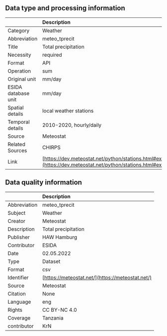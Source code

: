 ## Data type and processing information 

|                     | Description                                                                                                      |
|:--------------------|:-----------------------------------------------------------------------------------------------------------------|
| Category            | Weather                                                                                                          |
| Abbreviation        | meteo_tprecit                                                                                                    |
| Title               | Total precipitation                                                                                              |
| Necessity           | required                                                                                                         |
| Format              | API                                                                                                              |
| Operation           | sum                                                                                                              |
| Original unit       | mm/day                                                                                                           |
| ESIDA database unit | mm/day                                                                                                           |
| Spatial details     | local weather stations                                                                                           |
| Temporal details    | 2010-2020, hourly/daily                                                                                          |
| Source              | Meteostat                                                                                                        |
| Related Sources     | CHIRPS                                                                                                           |
| Link                | [https://dev.meteostat.net/python/stations.html#example](https://dev.meteostat.net/python/stations.html#example) |

## Data quality information 

|              | Description                                      |
|:-------------|:-------------------------------------------------|
| Abbreviation | meteo_tprecit                                    |
| Subject      | Weather                                          |
| Creator      | Meteostat                                        |
| Description  | Total precipitation                              |
| Publisher    | HAW Hamburg                                      |
| Contributor  | ESIDA                                            |
| Date         | 02.05.2022                                       |
| Type         | Dataset                                          |
| Format       | csv                                              |
| Identifier   | [https://meteostat.net/](https://meteostat.net/) |
| Source       | Meteostat                                        |
| Citation     | None                                             |
| Language     | eng                                              |
| Rights       | CC BY-NC 4.0                                     |
| Coverage     | Tanzania                                         |
| contributor  | KrN                                              |